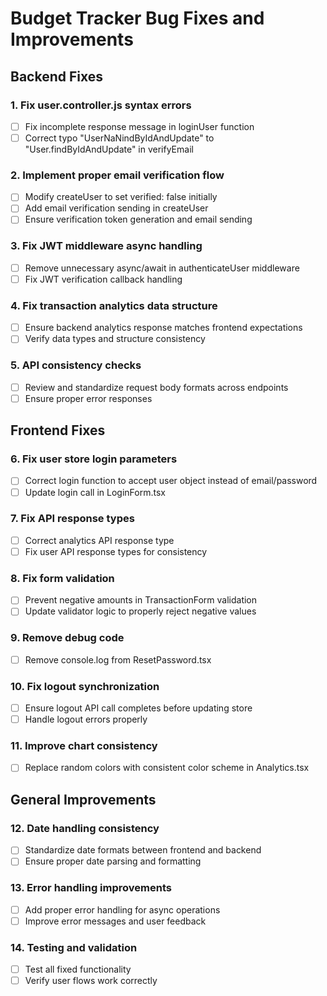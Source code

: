 # Budget Tracker Bug Fixes and Improvements

## Backend Fixes

### 1. Fix user.controller.js syntax errors
- [ ] Fix incomplete response message in loginUser function
- [ ] Correct typo "UserNaNindByIdAndUpdate" to "User.findByIdAndUpdate" in verifyEmail

### 2. Implement proper email verification flow
- [ ] Modify createUser to set verified: false initially
- [ ] Add email verification sending in createUser
- [ ] Ensure verification token generation and email sending

### 3. Fix JWT middleware async handling
- [ ] Remove unnecessary async/await in authenticateUser middleware
- [ ] Fix JWT verification callback handling

### 4. Fix transaction analytics data structure
- [ ] Ensure backend analytics response matches frontend expectations
- [ ] Verify data types and structure consistency

### 5. API consistency checks
- [ ] Review and standardize request body formats across endpoints
- [ ] Ensure proper error responses

## Frontend Fixes

### 6. Fix user store login parameters
- [ ] Correct login function to accept user object instead of email/password
- [ ] Update login call in LoginForm.tsx

### 7. Fix API response types
- [ ] Correct analytics API response type
- [ ] Fix user API response types for consistency

### 8. Fix form validation
- [ ] Prevent negative amounts in TransactionForm validation
- [ ] Update validator logic to properly reject negative values

### 9. Remove debug code
- [ ] Remove console.log from ResetPassword.tsx

### 10. Fix logout synchronization
- [ ] Ensure logout API call completes before updating store
- [ ] Handle logout errors properly

### 11. Improve chart consistency
- [ ] Replace random colors with consistent color scheme in Analytics.tsx

## General Improvements

### 12. Date handling consistency
- [ ] Standardize date formats between frontend and backend
- [ ] Ensure proper date parsing and formatting

### 13. Error handling improvements
- [ ] Add proper error handling for async operations
- [ ] Improve error messages and user feedback

### 14. Testing and validation
- [ ] Test all fixed functionality
- [ ] Verify user flows work correctly
